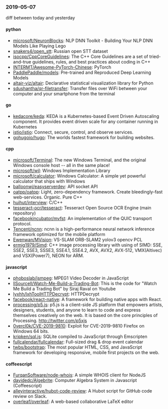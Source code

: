 ### 2019-05-07
diff between today and yesterday

#### python
* [microsoft/NeuronBlocks](https://github.com/microsoft/NeuronBlocks): NLP DNN Toolkit - Building Your NLP DNN Models Like Playing Lego
* [snakers4/open_stt](https://github.com/snakers4/open_stt): Russian open STT dataset
* [isocpp/CppCoreGuidelines](https://github.com/isocpp/CppCoreGuidelines): The C++ Core Guidelines are a set of tried-and-true guidelines, rules, and best practices about coding in C++
* [INTERMT/Awesome-PyTorch-Chinese](https://github.com/INTERMT/Awesome-PyTorch-Chinese): PyTorch
* [PaddlePaddle/models](https://github.com/PaddlePaddle/models): Pre-trained and Reproduced Deep Learning Models 
* [altair-viz/altair](https://github.com/altair-viz/altair): Declarative statistical visualization library for Python
* [sdushantha/qr-filetransfer](https://github.com/sdushantha/qr-filetransfer):  Transfer files over WiFi between your computer and your smartphone from the terminal

#### go
* [kedacore/keda](https://github.com/kedacore/keda): KEDA is a Kubernetes-based Event Driven Autoscaling component. It provides event driven scale for any container running in Kubernetes
* [istio/istio](https://github.com/istio/istio): Connect, secure, control, and observe services.
* [gohugoio/hugo](https://github.com/gohugoio/hugo): The worlds fastest framework for building websites.

#### cpp
* [microsoft/Terminal](https://github.com/microsoft/Terminal): The new Windows Terminal, and the original Windows console host -- all in the same place!
* [microsoft/wil](https://github.com/microsoft/wil): Windows Implementation Library
* [microsoft/calculator](https://github.com/microsoft/calculator): Windows Calculator: A simple yet powerful calculator that ships with Windows
* [balloonwj/easyserverdev](https://github.com/balloonwj/easyserverdev):  API  socket API 
* [oatpp/oatpp](https://github.com/oatpp/oatpp): Light, zero-dependency framework. Create bleedingly-fast web-services. Organic. Pure C++
* [huihut/interview](https://github.com/huihut/interview):  C/C++
* [tesseract-ocr/tesseract](https://github.com/tesseract-ocr/tesseract): Tesseract Open Source OCR Engine (main repository)
* [facebookincubator/mvfst](https://github.com/facebookincubator/mvfst): An implementation of the QUIC transport protocol.
* [Tencent/ncnn](https://github.com/Tencent/ncnn): ncnn is a high-performance neural network inference framework optimized for the mobile platform
* [Ewenwan/MVision](https://github.com/Ewenwan/MVision):   VS-SLAM ORB-SLAM2  yolov3  opencv PCL  
* [ermig1979/Simd](https://github.com/ermig1979/Simd): C++ image processing library with using of SIMD: SSE, SSE2, SSE3, SSSE3, SSE4.1, SSE4.2, AVX, AVX2, AVX-512, VMX(Altivec) and VSX(Power7), NEON for ARM.

#### javascript
* [phoboslab/jsmpeg](https://github.com/phoboslab/jsmpeg): MPEG1 Video Decoder in JavaScript
* [llSourcell/Watch-Me-Build-a-Trading-Bot](https://github.com/llSourcell/Watch-Me-Build-a-Trading-Bot): This is the code for "Watch Me Build a Trading Bot" by Siraj Raval on Youtube
* [lyxhh/lxhToolHTTPDecrypt](https://github.com/lyxhh/lxhToolHTTPDecrypt): HTTPDecrypt
* [facebook/react-native](https://github.com/facebook/react-native): A framework for building native apps with React.
* [processing/p5.js](https://github.com/processing/p5.js): p5.js is a client-side JS platform that empowers artists, designers, students, and anyone to learn to code and express themselves creatively on the web. It is based on the core principles of Processing. http://twitter.com/p5xjs 
* [0vercl0k/CVE-2019-9810](https://github.com/0vercl0k/CVE-2019-9810): Exploit for CVE-2019-9810 Firefox on Windows 64 bits.
* [kripken/sql.js](https://github.com/kripken/sql.js): SQLite compiled to JavaScript through Emscripten
* [fullcalendar/fullcalendar](https://github.com/fullcalendar/fullcalendar): Full-sized drag & drop event calendar
* [twbs/bootstrap](https://github.com/twbs/bootstrap): The most popular HTML, CSS, and JavaScript framework for developing responsive, mobile first projects on the web.

#### coffeescript
* [FurqanSoftware/node-whois](https://github.com/FurqanSoftware/node-whois): A simple WHOIS client for NodeJS
* [davidedc/Algebrite](https://github.com/davidedc/Algebrite): Computer Algebra System in Javascript (Coffeescript)
* [alleyinteractive/hubot-code-review](https://github.com/alleyinteractive/hubot-code-review): A Hubot script for GitHub code review on Slack.
* [overleaf/overleaf](https://github.com/overleaf/overleaf): A web-based collaborative LaTeX editor
